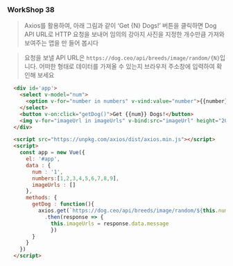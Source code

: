 ### WorkShop 38

>  Axios를 활용하여, 아래 그림과 같이 ‘Get {N} Dogs!’ 버튼을 클릭하면 Dog API URL로 HTTP 요청을 보내어 임의의 강아지 사진을 지정한 개수만큼 가져와 보여주는 앱을 만 들어 봅시다 

>  요청을 보낼 API URL은 `https://dog.ceo/api/breeds/image/random/{N}`입니다. 어떠한 형태로 데이터를 가져올 수 있는지 브라우저 주소창에 입력하여 확인해 보세요 

```html
  <div id='app'>
    <select v-model="num">
      <option v-for="number in numbers" v-vind:value="number">{{number}}</option>
    </select>
    <button v-on:click="getDog()">Get {{num}} Dogs!</button>
    <img v-for="imageUrl in imageUrls" v-bind:src="imageUrl" height="200px" width="200px" alt="">
  </div>
```

```html
  <script src="https://unpkg.com/axios/dist/axios.min.js"></script>
  <script>
    const app = new Vue({
      el: '#app',
      data : {
        num : '1',
        numbers:[1,2,3,4,5,6,7,8,9],
        imageUrls : []
      },
      methods: {
        getDog : function(){
          axios.get(`https://dog.ceo/api/breeds/image/random/${this.num}`)
            .then(response => {
              this.imageUrls = response.data.message
              })
        }
      }
    })
  </script>
```

